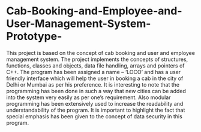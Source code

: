 # Cab-Booking-and-Employee-and-User-Management-System-Prototype-
This project is based on the concept of cab booking and user and employee management system. The project implements the concepts of structures, functions, classes and objects, data file handling, arrays and pointers of C++. The program has been assigned a name – ‘LOCO’ and has a user friendly interface which will help the user in booking a cab in the city of Delhi or Mumbai as per his preference. It is interesting to note that the programming has been done in such a way that new cities can be added into the system very easily as per one’s requirement. Also modular programming has been extensively used to increase the readability and understandability of the program. It is important to highlight the fact that special emphasis has been given to the concept of data security in this program.
